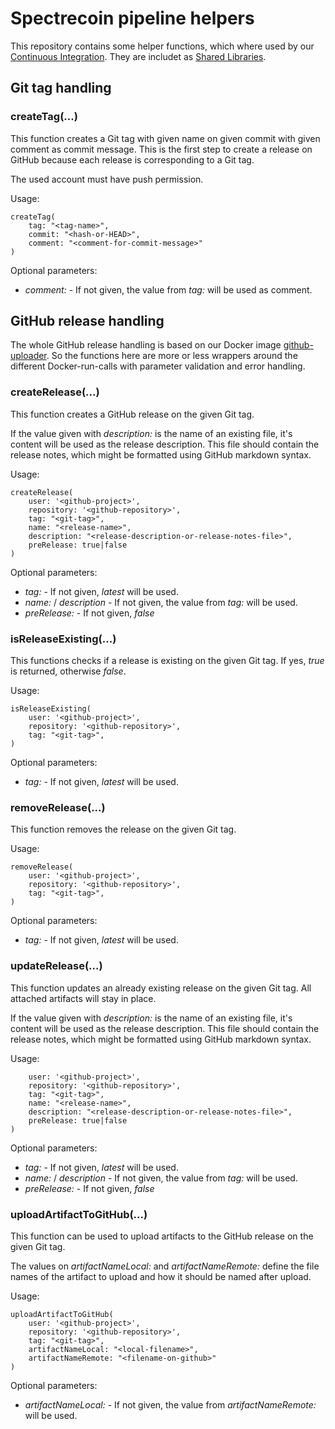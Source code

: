 # Spectrecoin pipeline helpers

This repository contains some helper functions, which where used by our
[Continuous Integration](https://ci.spectreproject.io). They are includet
as [Shared Libraries](https://jenkins.io/doc/book/pipeline/shared-libraries/).

## Git tag handling

### createTag(...)

This function creates a Git tag with given name on given commit with
given comment as commit message. This is the first step to create a release
on GitHub because each release is corresponding to a Git tag.

The used account must have push permission.

Usage:
```
createTag(
    tag: "<tag-name>",
    commit: "<hash-or-HEAD>",
    comment: "<comment-for-commit-message>"
)
```

Optional parameters:
* *comment:* - If not given, the value from *tag:* will be used as comment.

## GitHub release handling

The whole GitHub release handling is based on our Docker image
[github-uploader](https://github.com/spectrecoin/github-uploader). So the
functions here are more or less wrappers around the different Docker-run-calls
with parameter validation and error handling.

### createRelease(...)

This function creates a GitHub release on the given Git tag.

If the value given with *description:* is the name of an existing file,
it's content will be used as the release description. This file should
contain the release notes, which might be formatted using GitHub markdown
syntax.

Usage:
```
createRelease(
    user: '<github-project>',
    repository: '<github-repository>',
    tag: "<git-tag>",
    name: "<release-name>",
    description: "<release-description-or-release-notes-file>",
    preRelease: true|false
)
```

Optional parameters:
* *tag:* - If not given, *latest* will be used.
* *name:* / *description* - If not given, the value from *tag:* will be used.
* *preRelease:* - If not given, *false*

### isReleaseExisting(...)

This functions checks if a release is existing on the given Git tag. If yes,
*true* is returned, otherwise *false*.

Usage:
```
isReleaseExisting(
    user: '<github-project>',
    repository: '<github-repository>',
    tag: "<git-tag>",
)
```

Optional parameters:
* *tag:* - If not given, *latest* will be used.

### removeRelease(...)

This function removes the release on the given Git tag.

Usage:
```
removeRelease(
    user: '<github-project>',
    repository: '<github-repository>',
    tag: "<git-tag>",
)
```

Optional parameters:
* *tag:* - If not given, *latest* will be used.

### updateRelease(...)

This function updates an already existing release on the given Git tag.
All attached artifacts will stay in place.

If the value given with *description:* is the name of an existing file,
it's content will be used as the release description. This file should
contain the release notes, which might be formatted using GitHub markdown
syntax.

Usage:
```
    user: '<github-project>',
    repository: '<github-repository>',
    tag: "<git-tag>",
    name: "<release-name>",
    description: "<release-description-or-release-notes-file>",
    preRelease: true|false
)
```

Optional parameters:
* *tag:* - If not given, *latest* will be used.
* *name:* / *description* - If not given, the value from *tag:* will be used.
* *preRelease:* - If not given, *false*

### uploadArtifactToGitHub(...)

This function can be used to upload artifacts to the GitHub release on
the given Git tag.

The values on *artifactNameLocal:* and *artifactNameRemote:* define the file
names of the artifact to upload and how it should be named after upload.

Usage:
```
uploadArtifactToGitHub(
    user: '<github-project>',
    repository: '<github-repository>',
    tag: "<git-tag>",
    artifactNameLocal: "<local-filename>",
    artifactNameRemote: "<filename-on-github>"
)
```

Optional parameters:
* *artifactNameLocal:* - If not given, the value from *artifactNameRemote:*
  will be used.

